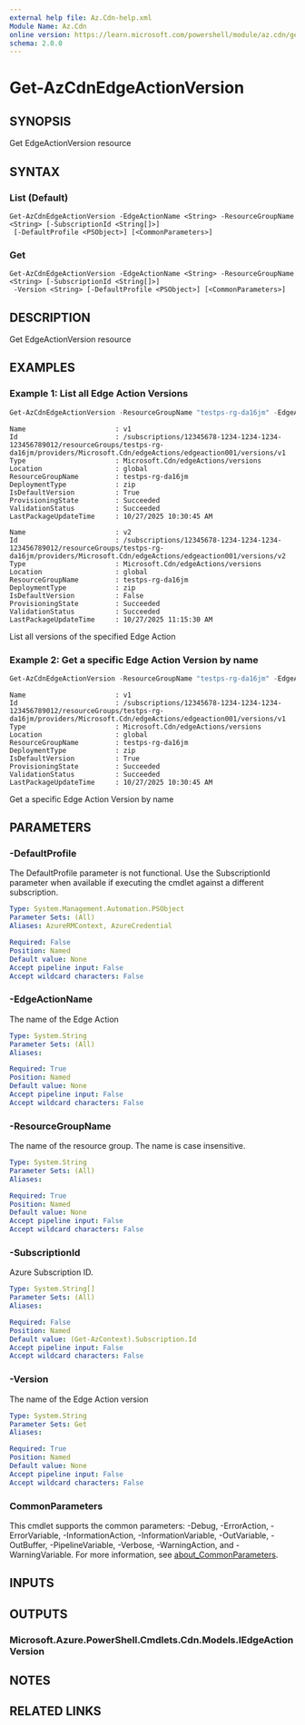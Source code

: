 ```yaml
---
external help file: Az.Cdn-help.xml
Module Name: Az.Cdn
online version: https://learn.microsoft.com/powershell/module/az.cdn/get-azcdnedgeactionversion
schema: 2.0.0
---
```


# Get-AzCdnEdgeActionVersion

## SYNOPSIS
Get EdgeActionVersion resource

## SYNTAX

### List (Default)
```
Get-AzCdnEdgeActionVersion -EdgeActionName <String> -ResourceGroupName <String> [-SubscriptionId <String[]>]
 [-DefaultProfile <PSObject>] [<CommonParameters>]
```

### Get
```
Get-AzCdnEdgeActionVersion -EdgeActionName <String> -ResourceGroupName <String> [-SubscriptionId <String[]>]
 -Version <String> [-DefaultProfile <PSObject>] [<CommonParameters>]
```

## DESCRIPTION
Get EdgeActionVersion resource

## EXAMPLES

### Example 1: List all Edge Action Versions
```powershell
Get-AzCdnEdgeActionVersion -ResourceGroupName "testps-rg-da16jm" -EdgeActionName "edgeaction001"
```

```output
Name                      : v1
Id                        : /subscriptions/12345678-1234-1234-1234-123456789012/resourceGroups/testps-rg-da16jm/providers/Microsoft.Cdn/edgeActions/edgeaction001/versions/v1
Type                      : Microsoft.Cdn/edgeActions/versions
Location                  : global
ResourceGroupName         : testps-rg-da16jm
DeploymentType            : zip
IsDefaultVersion          : True
ProvisioningState         : Succeeded
ValidationStatus          : Succeeded
LastPackageUpdateTime     : 10/27/2025 10:30:45 AM

Name                      : v2
Id                        : /subscriptions/12345678-1234-1234-1234-123456789012/resourceGroups/testps-rg-da16jm/providers/Microsoft.Cdn/edgeActions/edgeaction001/versions/v2
Type                      : Microsoft.Cdn/edgeActions/versions
Location                  : global
ResourceGroupName         : testps-rg-da16jm
DeploymentType            : zip
IsDefaultVersion          : False
ProvisioningState         : Succeeded
ValidationStatus          : Succeeded
LastPackageUpdateTime     : 10/27/2025 11:15:30 AM
```

List all versions of the specified Edge Action

### Example 2: Get a specific Edge Action Version by name
```powershell
Get-AzCdnEdgeActionVersion -ResourceGroupName "testps-rg-da16jm" -EdgeActionName "edgeaction001" -Version "v1"
```

```output
Name                      : v1
Id                        : /subscriptions/12345678-1234-1234-1234-123456789012/resourceGroups/testps-rg-da16jm/providers/Microsoft.Cdn/edgeActions/edgeaction001/versions/v1
Type                      : Microsoft.Cdn/edgeActions/versions
Location                  : global
ResourceGroupName         : testps-rg-da16jm
DeploymentType            : zip
IsDefaultVersion          : True
ProvisioningState         : Succeeded
ValidationStatus          : Succeeded
LastPackageUpdateTime     : 10/27/2025 10:30:45 AM
```

Get a specific Edge Action Version by name

## PARAMETERS

### -DefaultProfile
The DefaultProfile parameter is not functional.
Use the SubscriptionId parameter when available if executing the cmdlet against a different subscription.

```yaml
Type: System.Management.Automation.PSObject
Parameter Sets: (All)
Aliases: AzureRMContext, AzureCredential

Required: False
Position: Named
Default value: None
Accept pipeline input: False
Accept wildcard characters: False
```

### -EdgeActionName
The name of the Edge Action

```yaml
Type: System.String
Parameter Sets: (All)
Aliases:

Required: True
Position: Named
Default value: None
Accept pipeline input: False
Accept wildcard characters: False
```

### -ResourceGroupName
The name of the resource group.
The name is case insensitive.

```yaml
Type: System.String
Parameter Sets: (All)
Aliases:

Required: True
Position: Named
Default value: None
Accept pipeline input: False
Accept wildcard characters: False
```

### -SubscriptionId
Azure Subscription ID.

```yaml
Type: System.String[]
Parameter Sets: (All)
Aliases:

Required: False
Position: Named
Default value: (Get-AzContext).Subscription.Id
Accept pipeline input: False
Accept wildcard characters: False
```

### -Version
The name of the Edge Action version

```yaml
Type: System.String
Parameter Sets: Get
Aliases:

Required: True
Position: Named
Default value: None
Accept pipeline input: False
Accept wildcard characters: False
```

### CommonParameters
This cmdlet supports the common parameters: -Debug, -ErrorAction, -ErrorVariable, -InformationAction, -InformationVariable, -OutVariable, -OutBuffer, -PipelineVariable, -Verbose, -WarningAction, and -WarningVariable. For more information, see [about_CommonParameters](http://go.microsoft.com/fwlink/?LinkID=113216).

## INPUTS

## OUTPUTS

### Microsoft.Azure.PowerShell.Cmdlets.Cdn.Models.IEdgeActionVersion

## NOTES

## RELATED LINKS
